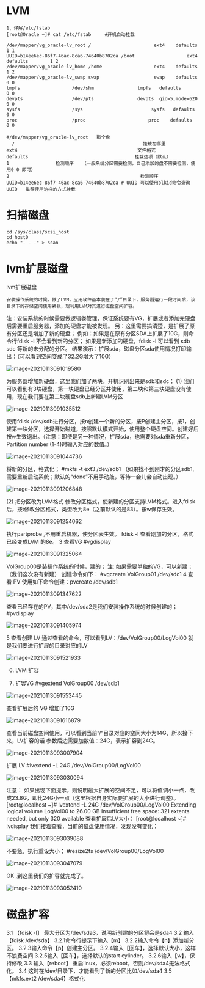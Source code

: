 # LVM

```SHELL
1、详解/etc/fstab
[root@Oracle ~]# cat /etc/fstab     #开机自动挂载

/dev/mapper/vg_oracle-lv_root /                       ext4    defaults        1 1
UUID=b14ee6ec-86f7-46ac-8ca6-74640b8702ca /boot                   ext4    defaults        1 2
/dev/mapper/vg_oracle-lv_home /home                   ext4    defaults        1 2
/dev/mapper/vg_oracle-lv_swap swap                    swap    defaults        0 0
tmpfs                   /dev/shm                tmpfs   defaults        0 0
devpts                  /dev/pts                devpts  gid=5,mode=620  0 0
sysfs                   /sys                         sysfs   defaults        0 0
proc                    /proc                       proc    defaults        0 0

#/dev/mapper/vg_oracle-lv_root   那个盘
  /                                               挂载在哪里
ext4                                            文件格式
defaults                                       挂载选项（默认）
1				  检测顺序   （一般系统分区需要检测，自己添加的盘不需要检测，使用0 0 即可）
2                                                检测顺序
UUID=b14ee6ec-86f7-46ac-8ca6-74640b8702ca # UUID 可以使用blkid命令查询UUID   推荐使用这样的方式挂载
```

# 扫描磁盘

```SHELL
cd /sys/class/scsi_host
cd host0
echo "- - -" > scan
```

# lvm扩展磁盘

lvm扩展磁盘

    安装操作系统的时候，做了LVM，应用软件基本装在了“/”目录下，服务器运行一段时间后，该目录下的存储空间使用紧张，现利用LVM对其进行磁盘空间扩容。
注：安装系统的时候需要做逻辑卷管理，保证系统要有VG，扩展或者添加完硬盘后需要重启服务器，添加的硬盘才能被发现。
另：这里需要搞清楚，是扩展了原有分区还是增加了新的硬盘；
例如：如果是在原有分区SDA上扩展了10G，则命令行fdisk -l 不会看到新的分区；
           如果是新添加的硬盘，fdisk -l 可以看到 sdb sdc 等新的未分配的分区。
结果演示：扩展sda，磁盘分区sda使用情况打印输出：（可以看到空间变成了32.2G增大了10G）

![image-20210113091019580](C:\Users\Administrator\AppData\Roaming\Typora\typora-user-images\image-20210113091019580.png)

为服务器增加新硬盘，这里我们加了两块，开机识别出来是sdb和sdc；
(1) 我们可以看到有3块硬盘，第一块硬盘已经分区并使用，第二块和第三块硬盘没有使用，现在我们要在第二块硬盘sdb上新建LVM分区

![image-20210113091035512](C:\Users\Administrator\AppData\Roaming\Typora\typora-user-images\image-20210113091035512.png)

使用fdisk /dev/sdb进行分区，按n创建一个新的分区，按P创建主分区，按1，创建第一块分区，选择开始磁道，按照默认模式开始，使用整个硬盘空间。创建好后按w生效退出。（注意：即使是另一种情况，扩展sda，也需要对sda重新分区，Partition number (1-4)时输入对应的数值。）

![image-20210113091044736](C:\Users\Administrator\AppData\Roaming\Typora\typora-user-images\image-20210113091044736.png)

将新的分区，格式化；
#mkfs -t ext3 /dev/sdb1   （如果找不到刚才的分区sdb1,需要重新启动系统；默认的“done”不用手动敲，等待一会儿会自动出现。）

![image-20210113091206848](C:\Users\Administrator\AppData\Roaming\Typora\typora-user-images\image-20210113091206848.png)

(2) 把分区改为LVM格式
修改分区格式，使新建的分区支持LVM格式。进入fdisk后，按t修改分区格式，类型改为8e（之前默认的是83）。按w保存生效。

![image-20210113091254062](C:\Users\Administrator\AppData\Roaming\Typora\typora-user-images\image-20210113091254062.png)

执行partprobe ,不用重启机器，使分区表生效。
fdisk -l 查看刚加的分区，格式已经变成LVM 的8e。
3 查看VG
#vgdisplay

![image-20210113091325064](C:\Users\Administrator\AppData\Roaming\Typora\typora-user-images\image-20210113091325064.png)

VolGroup00是装操作系统的时候，建的；
注: 如果需要单独的VG，可以新建；（我们这次没有新建）
创建命令如下：
#vgcreate VolGroup01 /dev/sdc1
4 查看 PV
使用如下命令创建：pvcreate /dev/sdb1

![image-20210113091347622](C:\Users\Administrator\AppData\Roaming\Typora\typora-user-images\image-20210113091347622.png)

查看已经存在的PV，其中/dev/sda2是我们安装操作系统的时候创建的；
#pvdisplay

![image-20210113091405974](C:\Users\Administrator\AppData\Roaming\Typora\typora-user-images\image-20210113091405974.png)

5 查看创建 LV
通过查看的命令，可以看到LV：/dev/VolGroup00/LogVol00 就是我们要进行扩展的目录对应的LV

![image-20210113091521933](C:\Users\Administrator\AppData\Roaming\Typora\typora-user-images\image-20210113091521933.png)

6. LVM 扩容

7. 扩容VG
  #vgextend VolGroup00 /dev/sdb1

  ![image-20210113091553445](C:\Users\Administrator\AppData\Roaming\Typora\typora-user-images\image-20210113091553445.png)

查看扩展后的 VG  增加了10G

![image-20210113091616879](C:\Users\Administrator\AppData\Roaming\Typora\typora-user-images\image-20210113091616879.png)

查看当前磁盘空间使用，可以看到当前“/“目录对应的空间大小为14G，所以接下来，LV扩容的话
参数后边需要加数值：24G，表示扩容到24G。

![image-20210113093007904](C:\Users\Administrator\AppData\Roaming\Typora\typora-user-images\image-20210113093007904.png)

扩展 LV
#lvextend -L 24G /dev/VolGroup00/LogVol00

![image-20210113093030094](C:\Users\Administrator\AppData\Roaming\Typora\typora-user-images\image-20210113093030094.png)

注意：
如果出现下面提示，则说明最大扩展的空间不足，可以将值调小一点，改成23.8G，即比24G小一点（这里根据自身实际要扩展的大小进行调整）。
[root@localhost ~]# lvextend -L 24G /dev/VolGroup00/LogVol00
  Extending logical volume LogVol00 to 26.00 GB
  Insufficient free space: 321 extents needed, but only 320 available
查看扩展后LV大小：
[root@localhost ~]# lvdisplay
我们接着查看，当前的磁盘使用情况，发现没有变化；

![image-20210113093039088](C:\Users\Administrator\AppData\Roaming\Typora\typora-user-images\image-20210113093039088.png)

不要急，执行重设大小；
#resize2fs /dev/VolGroup00/LogVol00

![image-20210113093047079](C:\Users\Administrator\AppData\Roaming\Typora\typora-user-images\image-20210113093047079.png)

OK ,到这里我们的扩容就完成了。

![image-20210113093052410](C:\Users\Administrator\AppData\Roaming\Typora\typora-user-images\image-20210113093052410.png)



# 磁盘扩容

3.1 【fdisk -l】 最大分区为/dev/sda3，说明新创建的分区将会是sda4
3.2 输入【fdisk /dev/sda】
3.2.1命令行提示下输入【m】
3.2.2输入命令【n】添加新分区。
3.2.3输入命令【p】创建主分区。
3.2.4输入【回车】，选择默认大小，这样不浪费空间
3.2.5输入【回车】，选择默认的start cylinder。
3.2.6输入【w】，保持修改
3.3 输入【reboot】 重启linux，必须reboot，否则/dev/sda4无法格式化。
3.4 这时在/dev/目录下，才能看到了新的分区比如/dev/sda4
3.5 【mkfs.ext2 /dev/sda4】格式化